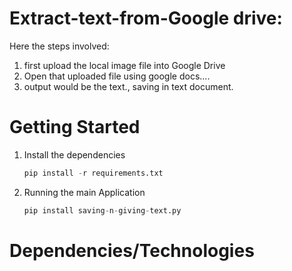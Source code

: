 # Extract-text-from-Google drive:

Here the steps involved:

1. first upload the local image file into Google Drive
2. Open that uploaded file using google docs....
3. output would be the text., saving in text document.

# Getting Started
1. Install the dependencies
   ```python
   pip install -r requirements.txt
   ```
3. Running the main Application
   ```python
   pip install saving-n-giving-text.py
   
# Dependencies/Technologies

